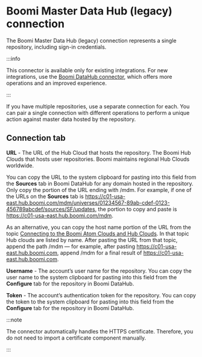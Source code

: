 # Boomi Master Data Hub (legacy) connection 

<head>
  <meta name="guidename" content="Integration"/>
  <meta name="context" content="GUID-59884963-78d7-451d-b175-8750b88379f7"/>
</head>


The Boomi Master Data Hub (legacy) connection represents a single repository, including sign-in credentials.

:::info

This connector is available only for existing integrations. For new integrations, use the [Boomi DataHub connector](docs/Atomsphere/Integration/Connectors/int-Boomi_Data_Hub_connector.md), which offers more operations and an improved experience.

:::

If you have multiple repositories, use a separate connection for each. You can pair a single connection with different operations to perform a unique action against master data hosted by the repository.

## Connection tab 

**URL** - 
 The URL of the Hub Cloud that hosts the repository. The Boomi Hub Clouds that hosts user repositories. Boomi maintains regional Hub Clouds worldwide.

 You can copy the URL to the system clipboard for pasting into this field from the **Sources** tab in Boomi DataHub for any domain hosted in the repository. Only copy the portion of the URL ending with /mdm. For example, if one of the URLs on the **Sources** tab is https://c01-usa-east.hub.boomi.com/mdm/universes/01234567-89ab-cdef-0123-456789abcdef/sources/SF/updates, the portion to copy and paste is https://c01-usa-east.hub.boomi.com/mdm.

 As an alternative, you can copy the host name portion of the URL from the topic [Connecting to the Boomi Atom Clouds and Hub Clouds](../../Platform/atm-Connecting_to_the_boomi_atom_clouds_and_hub_clouds_fa4ee368-735e-4f4b-bb1b-b269de9b9448.md). In that topic Hub clouds are listed by name. After pasting the URL from that topic, append the path /mdm — for example, after pasting https://c01-usa-east.hub.boomi.com, append /mdm for a final result of https://c01-usa-east.hub.boomi.com.

**Username** - 
 The account’s user name for the repository. You can copy the user name to the system clipboard for pasting into this field from the **Configure** tab for the repository in Boomi DataHub.

**Token** - 
 The account’s authentication token for the repository. You can copy the token to the system clipboard for pasting into this field from the **Configure** tab for the repository in Boomi DataHub.


:::note

The connector automatically handles the HTTPS certificate. Therefore, you do not need to import a certificate component manually.

:::